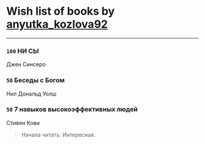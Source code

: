 # Wish list of books by [anyutka_kozlova92](http://vk.com/id22376066)
---

### `100` НИ СЫ
Джен  Синсеро

### `50` Беседы с Богом
Нил Дональд Уолш

### `50` 7 навыков высокоэффективных людей
Стивен Кови
> Начала читать. Интересная.

